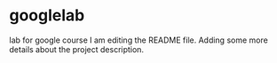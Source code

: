 # googlelab
lab for google course
I am editing the README file. Adding some more details about the project description.
